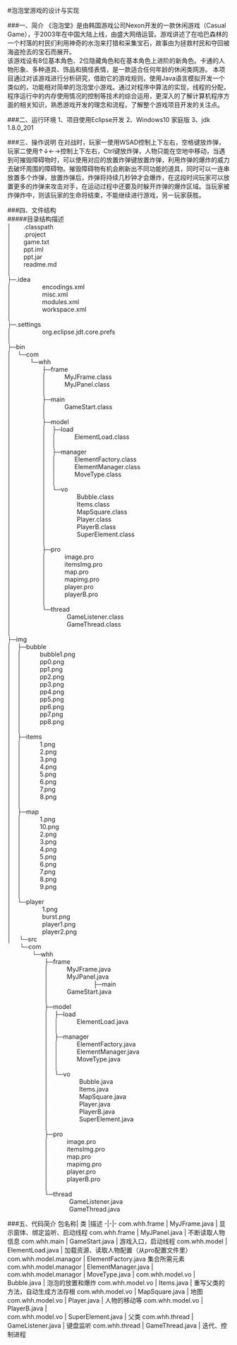 #泡泡堂游戏的设计与实现

###一、简介
《泡泡堂》是由韩国游戏公司Nexon开发的一款休闲游戏（Casual Game），于2003年在中国大陆上线，由盛大网络运营。游戏讲述了在哈巴森林的一个村落的村民们利用神奇的水泡来打猎和采集宝石，故事由为拯救村民和夺回被海盗抢去的宝石而展开。  
该游戏设有8位基本角色、2位隐藏角色和在基本角色上进阶的新角色。卡通的人物形象、多种道具、饰品和搞怪表情，是一款适合任何年龄的休闲类网游。
本项目通过对该游戏进行分析研究，借助它的游戏规则，使用Java语言模拟开发一个类似的，功能相对简单的泡泡堂小游戏。通过对程序中算法的实现，线程的分配，程序运行中的内存使用情况的控制等技术的综合运用，更深入的了解计算机程序方面的相关知识，熟悉游戏开发的理念和流程，了解整个游戏项目开发的关注点。

###二、运行环境
1、项目使用Eclipse开发
2、Windows10 家庭版
3、jdk 1.8.0_201

###三、操作说明
在对战时，玩家一使用WSAD控制上下左右，空格键放炸弹，玩家二使用↑↓←→控制上下左右，Ctrl键放炸弹，人物只能在空地中移动，当遇到可摧毁障碍物时，可以使用对应的放置炸弹键放置炸弹，利用炸弹的爆炸的威力去破坏周围的障碍物。摧毁障碍物有机会刷新出不同功能的道具，同时可以一连串放置多个炸弹，放置炸弹后，炸弹将持续几秒钟才会爆炸，在这段时间玩家可以放置更多的炸弹来攻击对手，在运动过程中还要及时躲开炸弹的爆炸区域。当玩家被炸弹炸中，则该玩家的生命将结束，不能继续进行游戏，另一玩家获胜。

###四、文件结构  
#####目录结构描述  
│&emsp;&emsp;.classpath  
│&emsp;&emsp;.project  
│&emsp;&emsp;game.txt  
│&emsp;&emsp;ppt.iml  
│&emsp;&emsp;ppt.jar  
│&emsp;&emsp;readme.md  
│  
├─.idea  
│&emsp;&emsp;&emsp;&emsp;&emsp;encodings.xml  
│&emsp;&emsp;&emsp;&emsp;&emsp;misc.xml  
│&emsp;&emsp;&emsp;&emsp;&emsp;modules.xml  
│&emsp;&emsp;&emsp;&emsp;&emsp;workspace.xml  
│  
├─.settings  
│&emsp;&emsp;&emsp;&emsp;&emsp;org.eclipse.jdt.core.prefs  
│  
├─bin  
│&emsp;└─com  
│&emsp;&emsp;&emsp;└─whh  
│&emsp;&emsp;&emsp;&emsp;&emsp;├─frame  
│&emsp;&emsp;&emsp;&emsp;&emsp;│&emsp;&emsp;&emsp;MyJFrame.class  
│&emsp;&emsp;&emsp;&emsp;&emsp;│&emsp;&emsp;&emsp;MyJPanel.class  
│&emsp;&emsp;&emsp;&emsp;&emsp;│  
│&emsp;&emsp;&emsp;&emsp;&emsp;├─main  
│&emsp;&emsp;&emsp;&emsp;&emsp;│&emsp;&emsp;&emsp;GameStart.class  
│&emsp;&emsp;&emsp;&emsp;&emsp;│  
│&emsp;&emsp;&emsp;&emsp;&emsp;├─model  
│&emsp;&emsp;&emsp;&emsp;&emsp;│&emsp;├─load  
│&emsp;&emsp;&emsp;&emsp;&emsp;│&emsp;│&emsp;&emsp;&emsp;ElementLoad.class  
│&emsp;&emsp;&emsp;&emsp;&emsp;│&emsp;│  
│&emsp;&emsp;&emsp;&emsp;&emsp;│&emsp;├─manager  
│&emsp;&emsp;&emsp;&emsp;&emsp;│&emsp;│&emsp;&emsp;&emsp;ElementFactory.class  
│&emsp;&emsp;&emsp;&emsp;&emsp;│&emsp;│&emsp;&emsp;&emsp;ElementManager.class  
│&emsp;&emsp;&emsp;&emsp;&emsp;│&emsp;│&emsp;&emsp;&emsp;MoveType.class  
│&emsp;&emsp;&emsp;&emsp;&emsp;│&emsp;│  
│&emsp;&emsp;&emsp;&emsp;&emsp;│&emsp;└─vo  
│&emsp;&emsp;&emsp;&emsp;&emsp;│&emsp;&emsp;&emsp;&emsp;&emsp;Bubble.class  
│&emsp;&emsp;&emsp;&emsp;&emsp;│&emsp;&emsp;&emsp;&emsp;&emsp;Items.class  
│&emsp;&emsp;&emsp;&emsp;&emsp;│&emsp;&emsp;&emsp;&emsp;&emsp;MapSquare.class  
│&emsp;&emsp;&emsp;&emsp;&emsp;│&emsp;&emsp;&emsp;&emsp;&emsp;Player.class  
│&emsp;&emsp;&emsp;&emsp;&emsp;│&emsp;&emsp;&emsp;&emsp;&emsp;PlayerB.class  
│&emsp;&emsp;&emsp;&emsp;&emsp;│&emsp;&emsp;&emsp;&emsp;&emsp;SuperElement.class  
│&emsp;&emsp;&emsp;&emsp;&emsp;│  
│&emsp;&emsp;&emsp;&emsp;&emsp;├─pro  
│&emsp;&emsp;&emsp;&emsp;&emsp;│&emsp;&emsp;&emsp;image.pro  
│&emsp;&emsp;&emsp;&emsp;&emsp;│&emsp;&emsp;&emsp;itemsImg.pro  
│&emsp;&emsp;&emsp;&emsp;&emsp;│&emsp;&emsp;&emsp;map.pro  
│&emsp;&emsp;&emsp;&emsp;&emsp;│&emsp;&emsp;&emsp;mapimg.pro  
│&emsp;&emsp;&emsp;&emsp;&emsp;│&emsp;&emsp;&emsp;player.pro  
│&emsp;&emsp;&emsp;&emsp;&emsp;│&emsp;&emsp;&emsp;playerB.pro  
│&emsp;&emsp;&emsp;&emsp;&emsp;│  
│&emsp;&emsp;&emsp;&emsp;&emsp;└─thread  
│&emsp;&emsp;&emsp;&emsp;&emsp;&emsp;&emsp;&emsp;&emsp;GameListener.class  
│&emsp;&emsp;&emsp;&emsp;&emsp;&emsp;&emsp;&emsp;&emsp;GameThread.class  
│  
├─img  
│&emsp;├─bubble  
│&emsp;│&emsp;&emsp;&emsp;bubble1.png  
│&emsp;│&emsp;&emsp;&emsp;pp0.png  
│&emsp;│&emsp;&emsp;&emsp;pp1.png  
│&emsp;│&emsp;&emsp;&emsp;pp2.png  
│&emsp;│&emsp;&emsp;&emsp;pp3.png  
│&emsp;│&emsp;&emsp;&emsp;pp4.png  
│&emsp;│&emsp;&emsp;&emsp;pp5.png  
│&emsp;│&emsp;&emsp;&emsp;pp6.png  
│&emsp;│&emsp;&emsp;&emsp;pp7.png  
│&emsp;│&emsp;&emsp;&emsp;pp8.png  
│&emsp;│  
│&emsp;├─items  
│&emsp;│&emsp;&emsp;&emsp;1.png  
│&emsp;│&emsp;&emsp;&emsp;2.png  
│&emsp;│&emsp;&emsp;&emsp;3.png  
│&emsp;│&emsp;&emsp;&emsp;4.png  
│&emsp;│&emsp;&emsp;&emsp;5.png  
│&emsp;│&emsp;&emsp;&emsp;6.png  
│&emsp;│&emsp;&emsp;&emsp;7.png  
│&emsp;│&emsp;&emsp;&emsp;8.png  
│&emsp;│  
│&emsp;├─map  
│&emsp;│&emsp;&emsp;&emsp;1.png  
│&emsp;│&emsp;&emsp;&emsp;10.png  
│&emsp;│&emsp;&emsp;&emsp;2.png  
│&emsp;│&emsp;&emsp;&emsp;3.png  
│&emsp;│&emsp;&emsp;&emsp;4.png  
│&emsp;│&emsp;&emsp;&emsp;5.png  
│&emsp;│&emsp;&emsp;&emsp;6.png  
│&emsp;│&emsp;&emsp;&emsp;7.png  
│&emsp;│&emsp;&emsp;&emsp;8.png  
│&emsp;│&emsp;&emsp;&emsp;9.png  
│&emsp;│  
│&emsp;└─player  
│&emsp;&emsp;&emsp;&emsp;&emsp;1.png  
│&emsp;&emsp;&emsp;&emsp;&emsp;burst.png  
│&emsp;&emsp;&emsp;&emsp;&emsp;player1.png  
│&emsp;&emsp;&emsp;&emsp;&emsp;player2.png  
│&emsp; 
└─src  
&emsp;&emsp;└─com  
&emsp;&emsp;&emsp;&emsp;└─whh  
&emsp;&emsp;&emsp;&emsp;&emsp;&emsp;├─frame  
&emsp;&emsp;&emsp;&emsp;&emsp;&emsp;│&emsp;&emsp;&emsp;MyJFrame.java  
&emsp;&emsp;&emsp;&emsp;&emsp;&emsp;│&emsp;&emsp;&emsp;MyJPanel.java  
&emsp;&emsp;&emsp;&emsp;&emsp;&emsp;│&emsp; 
&emsp;&emsp;&emsp;&emsp;&emsp;&emsp;├─main  
&emsp;&emsp;&emsp;&emsp;&emsp;&emsp;│&emsp;&emsp;&emsp;GameStart.java  
&emsp;&emsp;&emsp;&emsp;&emsp;&emsp;│  
&emsp;&emsp;&emsp;&emsp;&emsp;&emsp;├─model  
&emsp;&emsp;&emsp;&emsp;&emsp;&emsp;│&emsp;├─load  
&emsp;&emsp;&emsp;&emsp;&emsp;&emsp;│&emsp;│&emsp;&emsp;&emsp;ElementLoad.java  
&emsp;&emsp;&emsp;&emsp;&emsp;&emsp;│&emsp;│  
&emsp;&emsp;&emsp;&emsp;&emsp;&emsp;│&emsp;├─manager  
&emsp;&emsp;&emsp;&emsp;&emsp;&emsp;│&emsp;│&emsp;&emsp;&emsp;ElementFactory.java  
&emsp;&emsp;&emsp;&emsp;&emsp;&emsp;│&emsp;│&emsp;&emsp;&emsp;ElementManager.java  
&emsp;&emsp;&emsp;&emsp;&emsp;&emsp;│&emsp;│&emsp;&emsp;&emsp;MoveType.java  
&emsp;&emsp;&emsp;&emsp;&emsp;&emsp;│&emsp;│  
&emsp;&emsp;&emsp;&emsp;&emsp;&emsp;│&emsp;└─vo  
&emsp;&emsp;&emsp;&emsp;&emsp;&emsp;│&emsp;&emsp;&emsp;&emsp;&emsp;Bubble.java  
&emsp;&emsp;&emsp;&emsp;&emsp;&emsp;│&emsp;&emsp;&emsp;&emsp;&emsp;Items.java  
&emsp;&emsp;&emsp;&emsp;&emsp;&emsp;│&emsp;&emsp;&emsp;&emsp;&emsp;MapSquare.java  
&emsp;&emsp;&emsp;&emsp;&emsp;&emsp;│&emsp;&emsp;&emsp;&emsp;&emsp;Player.java  
&emsp;&emsp;&emsp;&emsp;&emsp;&emsp;│&emsp;&emsp;&emsp;&emsp;&emsp;PlayerB.java  
&emsp;&emsp;&emsp;&emsp;&emsp;&emsp;│&emsp;&emsp;&emsp;&emsp;&emsp;SuperElement.java  
&emsp;&emsp;&emsp;&emsp;&emsp;&emsp;│  
&emsp;&emsp;&emsp;&emsp;&emsp;&emsp;├─pro  
&emsp;&emsp;&emsp;&emsp;&emsp;&emsp;│&emsp;&emsp;&emsp;image.pro  
&emsp;&emsp;&emsp;&emsp;&emsp;&emsp;│&emsp;&emsp;&emsp;itemsImg.pro  
&emsp;&emsp;&emsp;&emsp;&emsp;&emsp;│&emsp;&emsp;&emsp;map.pro  
&emsp;&emsp;&emsp;&emsp;&emsp;&emsp;│&emsp;&emsp;&emsp;mapimg.pro  
&emsp;&emsp;&emsp;&emsp;&emsp;&emsp;│&emsp;&emsp;&emsp;player.pro  
&emsp;&emsp;&emsp;&emsp;&emsp;&emsp;│&emsp;&emsp;&emsp;playerB.pro  
&emsp;&emsp;&emsp;&emsp;&emsp;&emsp;│  
&emsp;&emsp;&emsp;&emsp;&emsp;&emsp;└─thread  
&emsp;&emsp;&emsp;&emsp;&emsp;&emsp;&emsp;&emsp;&emsp;&emsp;GameListener.java  
&emsp;&emsp;&emsp;&emsp;&emsp;&emsp;&emsp;&emsp;&emsp;&emsp;GameThread.java  

###五、代码简介
包名称|	类	|描述
-|-|-
com.whh.frame |	MyJFrame.java	| 显示窗体、绑定监听、启动线程
com.whh.frame |	MyJPanel.java	| 不断读取人物信息
com.whh.main |	GameStart.java |	游戏入口，启动线程
com.whh.model	| ElementLoad.java |	加载资源、读取人物配置（从pro配置文件里）
com.whh.model.managor	| ElementFactory.java	集合所需元素
com.whh.model.managor |	ElementManager.java	|  
com.whh.model.managor |	MoveType.java	|
com.whh.model.vo	| Bubble.java |	泡泡的放置和爆炸
com.whh.model.vo  |	Items.java |	重写父类的方法，自动生成方法存根
com.whh.model.vo  |	MapSquare.java |	地图
com.whh.model.vo  |	Player.java	| 人物的移动等
com.whh.model.vo  |	PlayerB.java |	
com.whh.model.vo  | SuperElement.java |	父类
com.whh.thread |	GameListener.java |	键盘监听
com.whh.thread |	GameThread.java |	迭代、控制进程
